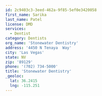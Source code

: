 ```yaml
---
id: 2c9403c3-3eed-462a-9f85-5ef0e3420058
first_name: Sarika
last_name: Patel
license: DMD
services:
  - Dentist
category: Dentists
org_name: 'Stonewater Dentistry'
address: '4450 N Tenaya  Way'
city: 'Las Vegas'
state: NV
zip: '89129'
phone: '(702) 734-5000'
title: 'Stonewater Dentistry'
_geoloc:
  lat: 36.2415
  lng: -115.251
---
```

